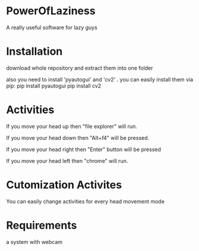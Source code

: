 # PowerOfLaziness
A really useful software for lazy guys



# Installation

download whole repository and extract them into one folder

also you need to install 'pyautogui' and 'cv2' .
you can easily install them via pip:
pip install pyautogui
pip install cv2




# Activities

If you move your head up then "file explorer" will run.

If you move your head down then "Alt+f4" will be pressed.

If you move your head right then "Enter" button will be pressed

If you move your head left then "chrome" will run.



# Cutomization Activites

You can easily change activities for every head movement mode




# Requirements

a system with webcam

